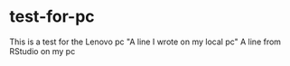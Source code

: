 # test-for-pc
This is a test for the Lenovo pc
"A line I wrote on my local pc" 
A line from RStudio on my pc
